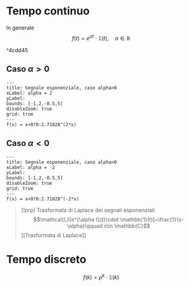 # Tempo continuo
In generale 
$$
f(t)=e^{\alpha t}\cdot \mathbb{1}(t),\quad \alpha\in \mathbb{R}
$$

^4cdd45

## Caso $\alpha>0$

```functionplot
---
title: Segnale esponenziale, caso alpha>0
xLabel: alpha = 2
yLabel: 
bounds: [-1,2,-0.5,5]
disableZoom: true
grid: true
---
f(x) = x<0?0:2.71828^(2*x)
```
## Caso $\alpha<0$

```functionplot
---
title: Segnale esponenziale, caso alpha<0
xLabel: alpha = -2
yLabel: 
bounds: [-1,2,-0.5,5]
disableZoom: true
grid: true
---
f(x) = x<0?0:2.71828^(-2*x)
```

>[!prp] Trasformata di Laplace dei segnali esponenziali
>$$\mathcal{L}[e^{\alpha t}(t)\cdot \mathbb{1}(t)]=\frac{1}{s-\alpha}\qquad s\in \mathbb{C}$$
>[[Trasformata di Laplace]]

# Tempo discreto
$$f(k)=\rho^{k}\cdot \mathbb{1}(k)$$
